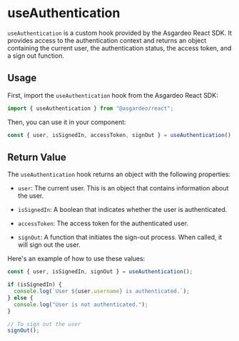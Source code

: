 <!--
 * Copyright (c) 2024, WSO2 LLC. (https://www.wso2.com).
 *
 * WSO2 LLC. licenses this file to you under the Apache License,
 * Version 2.0 (the "License"); you may not use this file except
 * in compliance with the License.
 * You may obtain a copy of the License at
 *
 *     http://www.apache.org/licenses/LICENSE-2.0
 *
 * Unless required by applicable law or agreed to in writing,
 * software distributed under the License is distributed on an
 * "AS IS" BASIS, WITHOUT WARRANTIES OR CONDITIONS OF ANY
 * KIND, either express or implied. See the License for the
 * specific language governing permissions and limitations
 * under the License.
-->

# useAuthentication

`useAuthentication` is a custom hook provided by the Asgardeo React SDK. It provides access to the authentication context and returns an object containing the current user, the authentication status, the access token, and a sign out function.

## Usage

First, import the `useAuthentication` hook from the Asgardeo React SDK:

```ts
import { useAuthentication } from "@asgardeo/react";
```

Then, you can use it in your component:

```ts
const { user, isSignedIn, accessToken, signOut } = useAuthentication();
```

## Return Value

The `useAuthentication` hook returns an object with the following properties:

- `user`: The current user. This is an object that contains information about the user.

- `isSignedIn`: A boolean that indicates whether the user is authenticated.

- `accessToken`: The access token for the authenticated user.

- `signOut`: A function that initiates the sign-out process. When called, it will sign out the user.

Here's an example of how to use these values:

```ts
const { user, isSignedIn, signOut } = useAuthentication();

if (isSignedIn) {
  console.log(`User ${user.username} is authenticated.`);
} else {
  console.log("User is not authenticated.");
}

// To sign out the user
signOut();
```
